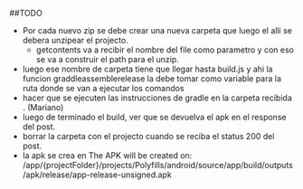 ##TODO

- Por cada nuevo zip se debe crear una nueva carpeta que luego el alli se debera unzipear el projecto.
    - getcontents va a recibir el nombre del file como parametro y con eso se va a construir el path para el unzip.
- luego ese nombre de carpeta tiene que llegar hasta build.js y ahi la funcion graddleassemblerelease la debe tomar como variable       para la ruta donde se van a ejecutar los comandos
- hacer que se ejecuten las instrucciones de gradle en la carpeta recibida . (Mariano)
- luego de terminado el build, ver que se devuelva el apk en el response del post.
- borrar la carpeta con el projecto cuando se reciba el status 200 del post. 
- la apk se crea en The APK will be created on: /app/{projectFolder}/projects/Polyfills/android/source/app/build/outputs/apk/release/app-release-unsigned.apk